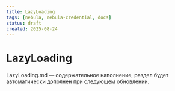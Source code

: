 ```yaml
---
title: LazyLoading
tags: [nebula, nebula-credential, docs]
status: draft
created: 2025-08-24
---
```


# LazyLoading

LazyLoading.md — содержательное наполнение, раздел будет автоматически дополнен при следующем обновлении.

